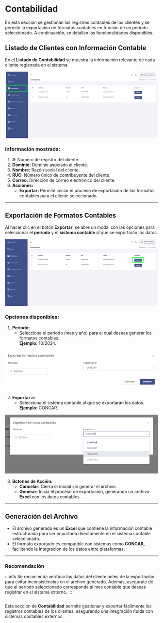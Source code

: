 # Contabilidad

En esta sección se gestionan los registros contables de los clientes y se permite la exportación de formatos contables en función de un período seleccionado. A continuación, se detallan las funcionalidades disponibles.

## Listado de Clientes con Información Contable

En el **Listado de Contabilidad** se muestra la información relevante de cada cliente registrada en el sistema.

![Contabilidad](img/Contabilidad_1.jpg)

### Información mostrada:
1. **#**: Número de registro del cliente.
2. **Dominio:** Dominio asociado al cliente.
3. **Nombre:** Razón social del cliente.
4. **RUC:** Número único de contribuyente del cliente.
5. **Correo:** Dirección de correo electrónico del cliente.
6. **Acciones:**  
   - **Exportar:** Permite iniciar el proceso de exportación de los formatos contables para el cliente seleccionado.

---

## Exportación de Formatos Contables

Al hacer clic en el botón **Exportar**, se abre un modal con las opciones para seleccionar el **período** y el **sistema contable** al que se exportarán los datos.

![Exportar Formatos Contables](img/Contabilidad_2.jpg)

### Opciones disponibles:
1. **Período:**  
   - Selecciona el período (mes y año) para el cual deseas generar los formatos contables.  
   **Ejemplo:** 10/2024.

![alt text](img/Contabilidad_3.jpg)

2. **Exportar a:**  
   - Selecciona el sistema contable al que se exportarán los datos.  
   **Ejemplo:** CONCAR.


![Exportar Formatos Contables](img/seleccion_expot.jpg)
   

3. **Botones de Acción:**  
   - **Cancelar:** Cierra el modal sin generar el archivo.
   - **Generar:** Inicia el proceso de exportación, generando un archivo **Excel** con los datos contables.

---

## Generación del Archivo

- El archivo generado es un **Excel** que contiene la información contable estructurada para ser importada directamente en el sistema contable seleccionado.
- El formato exportado es compatible con sistemas como **CONCAR**, facilitando la integración de los datos entre plataformas.

---

### Recomendación

:::info
Se recomienda verificar los datos del cliente antes de la exportación para evitar inconsistencias en el archivo generado. Además, asegúrate de que el período seleccionado corresponda al mes contable que deseas registrar en el sistema externo.
:::

---

Esta sección de **Contabilidad** permite gestionar y exportar fácilmente los registros contables de los clientes, asegurando una integración fluida con sistemas contables externos.
